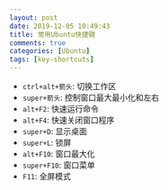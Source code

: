 ```yaml
---
layout: post
date: 2019-12-05 10:49:43
title: 常用Ubuntu快捷键
comments: true
categories: [Ubuntu]
tags: [key-shortcuts]
---
```


- `ctrl+alt+箭头`: 切换工作区
- `super+箭头`: 控制窗口最大最小化和左右
- `alt+F2`: 快速运行命令
- `alt+F4`: 快速关闭窗口程序
- `super+D`: 显示桌面
- `super+L`: 锁屏
- `alt+F10`: 窗口最大化
- `super+F10`: 窗口菜单
- `F11`: 全屏模式

